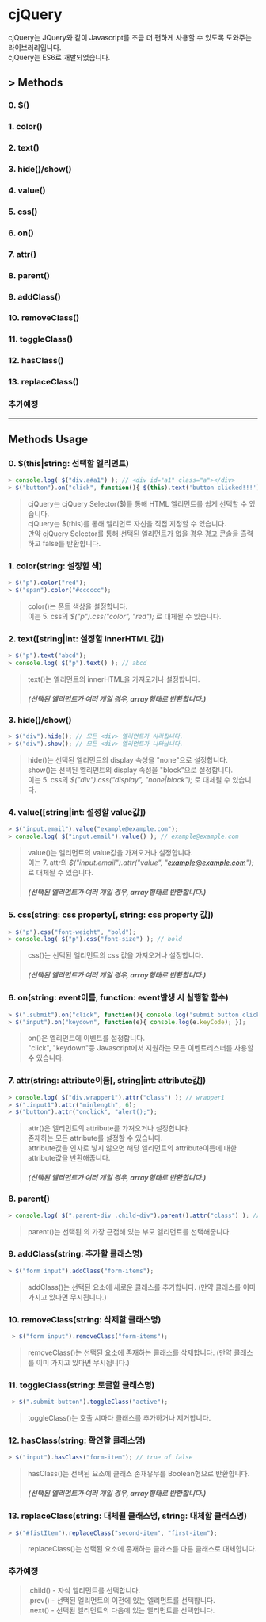 # cjQuery
cjQuery는 JQuery와 같이 Javascript를 조금 더 편하게 사용할 수 있도록 도와주는 라이브러리입니다.<br>
cjQuery는 ES6로 개발되었습니다.

## > Methods
### 0. $()
### 1. color()
### 2. text()
### 3. hide()/show()
### 4. value()
### 5. css()
### 6. on()
### 7. attr()
### 8. parent()
### 9. addClass()
### 10. removeClass()
### 11. toggleClass()
### 12. hasClass()
### 13. replaceClass()
### 추가예정

***

## Methods Usage

### 0. $(this|string: 선택할 엘리먼트)
```javascript
> console.log( $("div.a#a1") ); // <div id="a1" class="a"></div>
> $("button").on("click", function(){ $(this).text('button clicked!!!'); });
```
> cjQuery는 cjQuery Selector($)를 통해 HTML 엘리먼트를 쉽게 선택할 수 있습니다.<br>
> cjQuery는 $(this)를 통해 엘리먼트 자신을 직접 지정할 수 있습니다.<br>
> 만약 cjQuery Selector를 통해 선택된 엘리먼트가 없을 경우 경고 콘솔을 출력하고 false를 반환합니다.

### 1. color(string: 설정할 색)
```javascript
> $("p").color("red");
> $("span").color("#cccccc");
```
> color()는 폰트 색상을 설정합니다.<br>
> 이는 5. css의 _$("p").css("color", "red");_ 로 대체될 수 있습니다.<br>

### 2. text([string|int: 설정할 innerHTML 값])
```javascript
> $("p").text("abcd");
> console.log( $("p").text() ); // abcd
```
> text()는 엘리먼트의 innerHTML을 가져오거나 설정합니다.
> ##### (선택된 엘리먼트가 여러 개일 경우, array형태로 반환합니다.)


### 3. hide()/show()
```javascript
> $("div").hide(); // 모든 <div> 엘리먼트가 사라집니다.
> $("div").show(); // 모든 <div> 엘리먼트가 나타납니다.
```
> hide()는 선택된 엘리먼트의 display 속성을 "none"으로 설정합니다.<br>
> show()는 선택된 엘리먼트의 display 속성을 "block"으로 설정합니다.<br>
> 이는 5. css의 _$("div").css("display", "none|block");_ 로 대체될 수 있습니다.<br>

### 4. value([string|int: 설정할 value값])
```javascript
> $("input.email").value("example@example.com");
> console.log( $("input.email").value() ); // example@example.com
```
> value()는 엘리먼트의 value값을 가져오거나 설정합니다.<br>
> 이는 7. attr의 _$("input.email").attr("value", "example@example.com");_ 로 대체될 수 있습니다.
> ##### (선택된 엘리먼트가 여러 개일 경우, array형태로 반환합니다.)

### 5. css(string: css property[, string: css property 값])
```javascript
> $("p").css("font-weight", "bold");
> console.log( $("p").css("font-size") ); // bold
```
> css()는 선택된 엘리먼트의 css 값을 가져오거나 설정합니다.
> ##### (선택된 엘리먼트가 여러 개일 경우, array형태로 반환합니다.)

### 6. on(string: event이름, function: event발생 시 실행할 함수)
```javascript
> $(".submit").on("click", function(){ console.log('submit button clicked'); });
> $("input").on("keydown", function(e){ console.log(e.keyCode); });
```
> on()은 엘리먼트에 이벤트를 설정합니다.<br>
> "click", "keydown"등 Javascript에서 지원하는 모든 이벤트리스너를 사용할 수 있습니다.

### 7. attr(string: attribute이름[, string|int: attribute값])
``` javascript
> console.log( $("div.wrapper1").attr("class") ); // wrapper1
> $(".input1").attr("minlength", 6);
> $("button").attr("onclick", "alert();");
```
> attr()은 엘리먼트의 attribute를 가져오거나 설정합니다.<br>
> 존재하는 모든 attribute를 설정할 수 있습니다.<br>
> attribute값을 인자로 넣지 않으면 해당 엘리먼트의 attribute이름에 대한 attribute값을 반환해줍니다.
> ##### (선택된 엘리먼트가 여러 개일 경우, array형태로 반환합니다.)

### 8. parent()
```javascript
> console.log( $(".parent-div .child-div").parent().attr("class") ); // parent-div
```
> parent()는 선택된 의 가장 근접해 있는 부모 엘리먼트를 선택해줍니다.

### 9. addClass(string: 추가할 클래스명)
```javascript
> $("form input").addClass("form-items");
```
> addClass()는 선택된 요소에 새로운 클래스를 추가합니다. (만약 클래스를 이미 가지고 있다면 무시됩니다.)

### 10. removeClass(string: 삭제할 클래스명)
```javascript
 > $("form input").removeClass("form-items");
```
> removeClass()는 선택된 요소에 존재하는 클래스를 삭제합니다. (만약 클래스를 이미 가지고 있다면 무시됩니다.)

### 11. toggleClass(string: 토글할 클래스명)
```javascript
 > $(".submit-button").toggleClass("active");
```
> toggleClass()는 호출 시마다 클래스를 추가하거나 제거합니다.

### 12. hasClass(string: 확인할 클래스명)
```javascript
> $("input").hasClass("form-item"); // true of false
```
> hasClass()는 선택된 요소에 클래스 존재유무를 Boolean형으로 반환합니다.
> ##### (선택된 엘리먼트가 여러 개일 경우, array형태로 반환합니다.)

### 13. replaceClass(string: 대체될 클래스명, string: 대체할 클래스명)
```javascript
> $("#fistItem").replaceClass("second-item", "first-item");
```
> replaceClass()는 선택된 요소에 존재하는 클래스를 다른 클래스로 대체합니다.

### 추가예정
> .child() - 자식 엘리먼트를 선택합니다.<br>
> .prev() - 선택된 엘리먼트의 이전에 있는 엘리먼트를 선택합니다.<br>
> .next() - 선택된 엘리먼트의 다음에 있는 엘리먼트를 선택합니다.<br>
